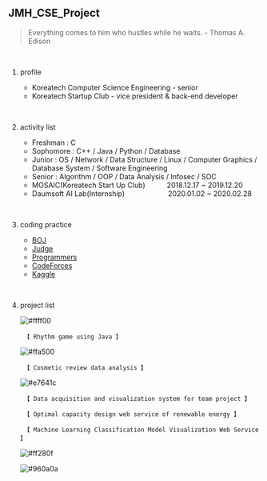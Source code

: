 ## JMH_CSE_Project

> Everything comes to him who hustles while he waits. - Thomas A. Edison

<br/>

1. profile

   + Koreatech Computer Science Engineering - senior
   + Koreatech Startup Club - vice president & back-end developer
<br/>

2. activity list

   + Freshman : C
   + Sophomore : C++ / Java / Python / Database
   + Junior : OS / Network / Data Structure / Linux / Computer Graphics / Database System / Software Engineering
   + Senior : Algorithm / OOP / Data Analysis / Infosec  / SOC
   + MOSAIC(Koreatech Start Up Club) &nbsp;&nbsp;&nbsp;&nbsp;&nbsp;&nbsp;&nbsp;&nbsp;&nbsp; 2018.12.17 ~ 2019.12.20
   + Daumsoft AI Lab(Internship)     &nbsp;&nbsp;&nbsp;&nbsp;&nbsp;&nbsp;&nbsp;&nbsp;&nbsp;&nbsp;&nbsp;&nbsp;&nbsp;&nbsp;&nbsp;&nbsp;&nbsp;&nbsp;&nbsp;&nbsp;   2020.01.02 ~ 2020.02.28
<br/>

3. coding practice

   + [BOJ](https://www.acmicpc.net/)
   + [Judge](https://judge.koreatech.ac.kr/)
   + [Programmers](https://programmers.co.kr/)
   + [CodeForces](https://codeforces.com/)
   + [Kaggle](https://www.kaggle.com/)
<br/>

4. project list
  
   ![#ffff00](https://placehold.it/15/aff92c/000000?text=+)
   
        【 Rhythm game using Java 】
   
   ![#ffa500](https://placehold.it/15/ffa500/000000?text=+)
   
        【 Cosmetic review data analysis 】
   
   ![#e7641c](https://placehold.it/15/e7641c/000000?text=+)
   
        【 Data acquisition and visualization system for team project 】
        
        【 Optimal capacity design web service of renewable energy 】
        
        【 Machine Learning Classification Model Visualization Web Service 】
   
   ![#ff280f](https://placehold.it/15/ff280f/000000?text=+)
   
   ![#960a0a](https://placehold.it/15/960a0a/000000?text=+)
   